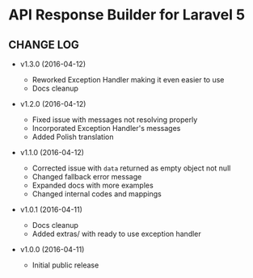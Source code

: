 # API Response Builder for Laravel 5 #
 
## CHANGE LOG ##

* v1.3.0 (2016-04-12)
   * Reworked Exception Handler making it even easier to use
   * Docs cleanup

* v1.2.0 (2016-04-12)
   * Fixed issue with messages not resolving properly
   * Incorporated Exception Handler's messages
   * Added Polish translation

* v1.1.0 (2016-04-12)
   * Corrected issue with `data` returned as empty object not null
   * Changed fallback error message
   * Expanded docs with more examples
   * Changed internal codes and mappings

* v1.0.1 (2016-04-11)
   * Docs cleanup
   * Added extras/ with ready to use exception handler

* v1.0.0 (2016-04-11)
   * Initial public release

